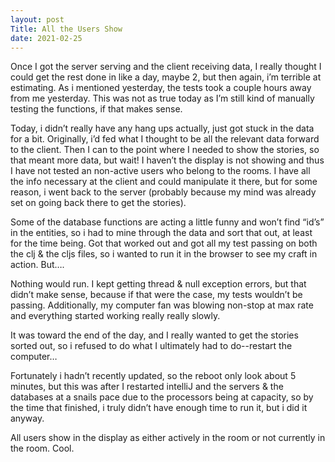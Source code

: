 ```yaml
---
layout: post
Title: All the Users Show
date: 2021-02-25
---
```


Once I got the server serving and the client receiving data, I really thought I could get the rest done in like a day, maybe 2, but then again, i’m terrible at estimating.  As i mentioned yesterday, the tests took a couple hours away from me yesterday.  This was not as true today as I’m still kind of manually testing the functions, if that makes sense.  

Today, i didn’t really have any hang ups actually, just got stuck in the data for a bit.  Originally, i’d fed what I thought to be all the relevant data forward to the client.  Then I can to the point where I needed to show the stories, so that meant more data, but wait!  I haven’t the display is not showing and thus I have not tested an non-active users who belong to the rooms.  I have all the info necessary at the client and could manipulate it there, but for some reason, i went back to the server (probably because my mind was already set on going back there to get the stories).

Some of the database functions are acting a little funny and won’t find “id’s” in the entities, so i had to mine through the data and sort that out, at least for the time being.  Got that worked out and got all my test passing on both the clj & the cljs files, so i wanted to run it in the browser to see my craft in action.  But….

Nothing would run.  I kept getting thread & null exception errors, but that didn’t make sense, because if that were the case, my tests wouldn’t be passing.  Additionally, my computer fan was blowing non-stop at max rate and everything started working really really slowly.  

It was toward the end of the day, and I really wanted to get the stories sorted out, so i refused to do what I ultimately had to do--restart the computer…

Fortunately i hadn’t recently updated, so the reboot only look about 5 minutes, but this was after I restarted intelliJ and the servers & the databases at a snails pace due to the processors being at capacity, so by the time that finished, i truly didn’t have enough time to run it, but i did it anyway.

All users show in the display as either actively in the room or not currently in the room.  Cool.  



